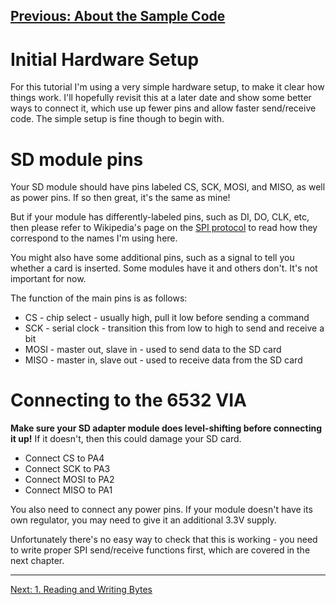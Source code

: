 [Previous: About the Sample Code](0b_SampleCode.md)
---

# Initial Hardware Setup

For this tutorial I'm using a very simple hardware setup, to make it clear how
things work.  I'll hopefully revisit this at a later date and show some better
ways to connect it, which use up fewer pins and allow faster send/receive code.
The simple setup is fine though to begin with.

# SD module pins

Your SD module should have pins labeled CS, SCK, MOSI, and MISO, as well as
power pins.  If so then great, it's the same as mine!

But if your module has differently-labeled pins, such as DI, DO, CLK, etc, then
please refer to Wikipedia's page on the [SPI protocol](https://en.wikipedia.org/wiki/Serial_Peripheral_Interface) 
to read how they correspond to the names I'm using here.

You might also have some additional pins, such as a signal to tell you whether
a card is inserted.  Some modules have it and others don't.  It's not important
for now.

The function of the main pins is as follows:
* CS - chip select - usually high, pull it low before sending a command
* SCK - serial clock - transition this from low to high to send and receive a bit
* MOSI - master out, slave in - used to send data to the SD card
* MISO - master in, slave out - used to receive data from the SD card

# Connecting to the 6532 VIA

__Make sure your SD adapter module does level-shifting before connecting it up!__
If it doesn't, then this could damage your SD card.

* Connect CS to PA4
* Connect SCK to PA3
* Connect MOSI to PA2
* Connect MISO to PA1

You also need to connect any power pins.  If your module doesn't have its own
regulator, you may need to give it an additional 3.3V supply.  

Unfortunately there's no easy way to check that this is working - you need to
write proper SPI send/receive functions first, which are covered in the next
chapter.

---
[Next: 1. Reading and Writing Bytes](1_ReadingWritingBytes.md)
